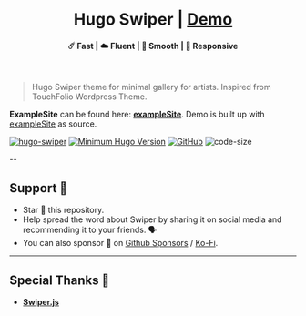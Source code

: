 <h1 align=center>Hugo Swiper | <a href="https://mmzeynalli.github.io/swipy/" rel="nofollow">Demo</a></h1>

<h4 align=center>☄️ Fast | ☁️ Fluent | 🌙 Smooth | 📱 Responsive</h4>
<br>

> Hugo Swiper theme for minimal gallery for artists. Inspired from TouchFolio Wordpress Theme.

**ExampleSite** can be found here: [**exampleSite**](https://github.com/hugo-swiper/tree/exampleSite). Demo is built up with [exampleSite](https://github.com/hugo-swiper/tree/exampleSite) as source.

[![hugo-swiper](https://img.shields.io/badge/Hugo--Themes-@Swiper-blue)](https://themes.gohugo.io/themes/hugo-swiper/)
[![Minimum Hugo Version](https://img.shields.io/static/v1?label=min-HUGO-version&message=>=v0.116.0&color=blue&logo=hugo)](https://github.com/gohugoio/hugo/releases/tag/v0.116.0)
[![GitHub](https://img.shields.io/github/license/hugo-swiper)](https://github.com/hugo-swiper/blob/master/LICENSE)
![code-size](https://img.shields.io/github/languages/code-size/hugo-swiper)

<!-- ---

<p align="center">
  <kbd><img src="https://user-images.githubusercontent.com/21258296/114303440-bfc0ae80-9aeb-11eb-8cfa-48a4bb385a6d.png" alt="Mockup image" title="Mockup"/></kbd>
</p>

--- -->
--

## Support 🫶

- Star 🌟 this repository.
- Help spread the word about Swiper by sharing it on social media and recommending it to your friends. 🗣️
- You can also sponsor 🏅 on [Github Sponsors](https://github.com/sponsors/mmzeynalli) / [Ko-Fi](https://ko-fi.com/adityatelange).

---

## Special Thanks 🌟

- [**Swiper.js**](https://github.com/nolimits4web/swiper)

<!-- --- -->

<!-- ## Stargazers over time 📈

<kbd>[![Stargazers over time](https://starchart.cc/hugo-swiper.svg)](https://starchart.cc/hugo-swiper)</kbd> -->
